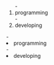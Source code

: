 <ol>
- <li> programming</li>
- <li> developing</li>
</ol
<ul>
- <li> programming</li>
- <li>developing </li>
</ul>

